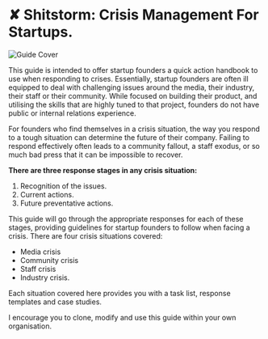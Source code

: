 # ✘ Shitstorm: Crisis Management For Startups.
![Guide Cover](http://i328.photobucket.com/albums/l360/Jonwestenberg/Crisis%20management%20for%20startups._zpsaduspamq.png)

This guide is intended to offer startup founders a quick action handbook to use when responding to crises. Essentially, startup founders are often ill equipped to deal with challenging issues around the media, their industry, their staff or their community. While focused on building their product, and utilising the skills that are highly tuned to that project, founders do not have public or internal relations experience.

For founders who find themselves in a crisis situation, the way you respond to a tough situation can determine the future of their company. Failing to respond effectively often leads to a community fallout, a staff exodus, or so much bad press that it can be impossible to recover. 

**There are three response stages in any crisis situation:**
 1. Recognition of the issues.
 2. Current actions.
 3. Future preventative actions.

This guide will go through the appropriate responses for each of these stages, providing guidelines for startup founders to follow when facing a crisis. There are four crisis situations covered:
* Media crisis
* Community crisis 
* Staff crisis
* Industry crisis. 

Each situation covered here provides you with a task list, response templates and case studies.

I encourage you to clone, modify and use this guide within your own organisation. 
